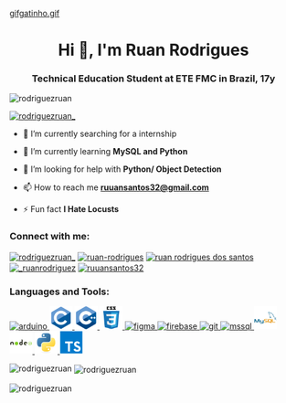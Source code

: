 [gifgatinho.gif](https://github.com/rodriguezruan/Images/blob/main/assets/gifgatinho.gif)

<h1 align="center">Hi 👋, I'm Ruan Rodrigues</h1>
<h3 align="center">Technical Education Student at ETE FMC in Brazil, 17y</h3>

<p align="left"> <img src="https://komarev.com/ghpvc/?username=rodriguezruan&label=Profile%20views&color=0e75b6&style=flat" alt="rodriguezruan" /> </p>

<p align="left"> <a href="https://twitter.com/rodriguezruan_" target="blank"><img src="https://img.shields.io/twitter/follow/rodriguezruan_?logo=twitter&style=for-the-badge" alt="rodriguezruan_" /></a> </p>

- 🔭 I’m currently searching for a internship

- 🌱 I’m currently learning **MySQL and Python**

- 🤝 I’m looking for help with **Python/ Object Detection**

- 📫 How to reach me **ruuansantos32@gmail.com**

- ⚡ Fun fact **I Hate Locusts**

<h3 align="left">Connect with me:</h3>
<p align="left">
<a href="https://twitter.com/rodriguezruan_" target="blank"><img align="center" src="https://raw.githubusercontent.com/rahuldkjain/github-profile-readme-generator/master/src/images/icons/Social/twitter.svg" alt="rodriguezruan_" height="30" width="40" /></a>
<a href="https://linkedin.com/in/ruan-rodrigues-r066979" target="blank"><img align="center" src="https://raw.githubusercontent.com/rahuldkjain/github-profile-readme-generator/master/src/images/icons/Social/linked-in-alt.svg" alt="ruan-rodrigues" height="30" width="40" /></a>
<a href="https://fb.com/ruan rodrigues dos santos" target="blank"><img align="center" src="https://raw.githubusercontent.com/rahuldkjain/github-profile-readme-generator/master/src/images/icons/Social/facebook.svg" alt="ruan rodrigues dos santos" height="30" width="40" /></a>
<a href="https://instagram.com/_ruanrodriguez" target="blank"><img align="center" src="https://raw.githubusercontent.com/rahuldkjain/github-profile-readme-generator/master/src/images/icons/Social/instagram.svg" alt="_ruanrodriguez" height="30" width="40" /></a>
<a href="https://www.hackerrank.com/ruuansantos32" target="blank"><img align="center" src="https://raw.githubusercontent.com/rahuldkjain/github-profile-readme-generator/master/src/images/icons/Social/hackerrank.svg" alt="ruuansantos32" height="30" width="40" /></a>
</p>

<h3 align="left">Languages and Tools:</h3>
<p align="left"> <a href="https://www.arduino.cc/" target="_blank" rel="noreferrer"> <img src="https://cdn.worldvectorlogo.com/logos/arduino-1.svg" alt="arduino" width="40" height="40"/> </a> <a href="https://www.cprogramming.com/" target="_blank" rel="noreferrer"> <img src="https://raw.githubusercontent.com/devicons/devicon/master/icons/c/c-original.svg" alt="c" width="40" height="40"/> </a> <a href="https://www.w3schools.com/cpp/" target="_blank" rel="noreferrer"> <img src="https://raw.githubusercontent.com/devicons/devicon/master/icons/cplusplus/cplusplus-original.svg" alt="cplusplus" width="40" height="40"/> </a> <a href="https://www.w3schools.com/css/" target="_blank" rel="noreferrer"> <img src="https://raw.githubusercontent.com/devicons/devicon/master/icons/css3/css3-original-wordmark.svg" alt="css3" width="40" height="40"/> </a> <a href="https://www.figma.com/" target="_blank" rel="noreferrer"> <img src="https://www.vectorlogo.zone/logos/figma/figma-icon.svg" alt="figma" width="40" height="40"/> </a> <a href="https://firebase.google.com/" target="_blank" rel="noreferrer"> <img src="https://www.vectorlogo.zone/logos/firebase/firebase-icon.svg" alt="firebase" width="40" height="40"/> </a> <a href="https://git-scm.com/" target="_blank" rel="noreferrer"> <img src="https://www.vectorlogo.zone/logos/git-scm/git-scm-icon.svg" alt="git" width="40" height="40"/> </a> <a href="https://www.microsoft.com/en-us/sql-server" target="_blank" rel="noreferrer"> <img src="https://www.svgrepo.com/show/303229/microsoft-sql-server-logo.svg" alt="mssql" width="40" height="40"/> </a> <a href="https://www.mysql.com/" target="_blank" rel="noreferrer"> <img src="https://raw.githubusercontent.com/devicons/devicon/master/icons/mysql/mysql-original-wordmark.svg" alt="mysql" width="40" height="40"/> </a> <a href="https://nodejs.org" target="_blank" rel="noreferrer"> <img src="https://raw.githubusercontent.com/devicons/devicon/master/icons/nodejs/nodejs-original-wordmark.svg" alt="nodejs" width="40" height="40"/> </a> <a href="https://www.python.org" target="_blank" rel="noreferrer"> <img src="https://raw.githubusercontent.com/devicons/devicon/master/icons/python/python-original.svg" alt="python" width="40" height="40"/> </a> <a href="https://www.typescriptlang.org/" target="_blank" rel="noreferrer"> <img src="https://raw.githubusercontent.com/devicons/devicon/master/icons/typescript/typescript-original.svg" alt="typescript" width="40" height="40"/> </a> </p>

<p><img align="left" src="https://github-readme-stats.vercel.app/api/top-langs?username=rodriguezruan&show_icons=true&theme=synthwave&title_color=8e22c9&text_color=ffffff&locale=pt-br&layout=compact" alt="rodriguezruan" /></p>

<p>&nbsp;<img align="center" src="https://github-readme-stats.vercel.app/api?username=rodriguezruan&show_icons=true&theme=synthwave&title_color=6717de&text_color=ffffff&locale=en" alt="rodriguezruan" /></p>

<p><img align="center" src="https://github-readme-streak-stats.herokuapp.com/?user=rodriguezruan&theme=dark" alt="rodriguezruan" /></p>
